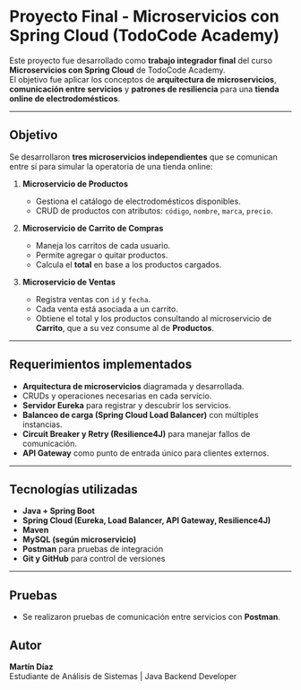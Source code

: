 #  Proyecto Final - Microservicios con Spring Cloud (TodoCode Academy)

Este proyecto fue desarrollado como **trabajo integrador final** del curso **Microservicios con Spring Cloud** de TodoCode Academy.  
El objetivo fue aplicar los conceptos de **arquitectura de microservicios**, **comunicación entre servicios** y **patrones de resiliencia** para una **tienda online de electrodomésticos**.

---

## Objetivo
Se desarrollaron **tres microservicios independientes** que se comunican entre sí para simular la operatoria de una tienda online:

1. **Microservicio de Productos**  
   - Gestiona el catálogo de electrodomésticos disponibles.  
   - CRUD de productos con atributos: `código`, `nombre`, `marca`, `precio`.

2. **Microservicio de Carrito de Compras**  
   - Maneja los carritos de cada usuario.  
   - Permite agregar o quitar productos.  
   - Calcula el **total** en base a los productos cargados.

3. **Microservicio de Ventas**  
   - Registra ventas con `id` y `fecha`.  
   - Cada venta está asociada a un carrito.  
   - Obtiene el total y los productos consultando al microservicio de **Carrito**, que a su vez consume al de **Productos**.

---

##  Requerimientos implementados
- **Arquitectura de microservicios** diagramada y desarrollada.  
- CRUDs y operaciones necesarias en cada servicio.  
- **Servidor Eureka** para registrar y descubrir los servicios.  
- **Balanceo de carga (Spring Cloud Load Balancer)** con múltiples instancias.  
- **Circuit Breaker y Retry (Resilience4J)** para manejar fallos de comunicación.  
- **API Gateway** como punto de entrada único para clientes externos.  


---

##  Tecnologías utilizadas
- **Java + Spring Boot**  
- **Spring Cloud (Eureka, Load Balancer, API Gateway, Resilience4J)**  
- **Maven**  
- **MySQL (según microservicio)**  
- **Postman** para pruebas de integración  
- **Git y GitHub** para control de versiones  

---

##  Pruebas
- Se realizaron pruebas de comunicación entre servicios con **Postman**.

## Autor
**Martín Díaz**  
Estudiante de Análisis de Sistemas | Java Backend Developer

